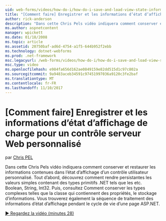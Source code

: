 ```yaml
---
uid: web-forms/videos/how-do-i/how-do-i-save-and-load-view-state-information-for-a-custom-web-server-control
title: "[Comment faire] Enregistrer et les informations d’état d’affichage de charge pour personnalisé de contrôle serveur Web | Documents Microsoft"
author: rick-anderson
description: "Dans cette Chris Pels vidéo indiquera comment conserver et restaurer les informations contenues dans l’état d’affichage d’un contrôle utilisateur personnalisé. Tout d’abord, découvrez comment conserver une valeur simple..."
ms.author: aspnetcontent
manager: wpickett
ms.date: 01/18/2008
ms.topic: article
ms.assetid: 20750baf-ad6d-4754-a1f5-644b952f2ebb
ms.technology: dotnet-webforms
ms.prod: .net-framework
msc.legacyurl: /web-forms/videos/how-do-i/how-do-i-save-and-load-view-state-information-for-a-custom-web-server-control
msc.type: video
ms.openlocfilehash: e984fa656d162ae0849159e82dd515d1c97c802a
ms.sourcegitcommit: 9a9483aceb34591c97451997036a9120c3fe2baf
ms.translationtype: MT
ms.contentlocale: fr-FR
ms.lasthandoff: 11/10/2017
---
```

<a name="how-do-i-save-and-load-view-state-information-for-a-custom-web-server-control"></a>[Comment faire] Enregistrer et les informations d’état d’affichage de charge pour un contrôle serveur Web personnalisé
====================
par [Chris PEL](https://twitter.com/chrispels)

Dans cette Chris Pels vidéo indiquera comment conserver et restaurer les informations contenues dans l’état d’affichage d’un contrôle utilisateur personnalisé. Tout d’abord, découvrez comment rendre persistantes les valeurs simples contenant des types primitifs .NET tels que les etc. Boolean, String, Int32. Puis, consultez Comment conserver les types complexes telles que la classe qui contiennent des propriétés, le stockage d’informations. Vous trouverez également la séquence de traitement des informations d’état d’affichage pendant le cycle de vie d’une page ASP.NET.

[&#9654; Regardez la vidéo (minutes 28)](https://channel9.msdn.com/Blogs/ASP-NET-Site-Videos/how-do-i-save-and-load-view-state-information-for-a-custom-web-server-control)
